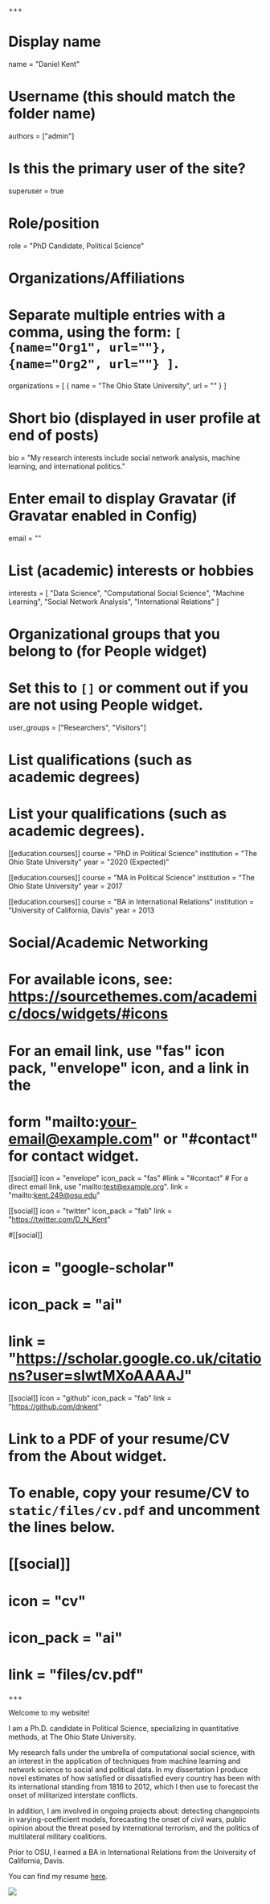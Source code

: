 +++
# Display name
name = "Daniel Kent"

# Username (this should match the folder name)
authors = ["admin"]

# Is this the primary user of the site?
superuser = true

# Role/position
role = "PhD Candidate, Political Science"

# Organizations/Affiliations
#   Separate multiple entries with a comma, using the form: `[ {name="Org1", url=""}, {name="Org2", url=""} ]`.
organizations = [ { name = "The Ohio State University", url = "" } ]

# Short bio (displayed in user profile at end of posts)
bio = "My research interests include social network analysis, machine learning, and international politics."

# Enter email to display Gravatar (if Gravatar enabled in Config)
email = ""

# List (academic) interests or hobbies
interests = [
    "Data Science",
    "Computational Social Science",
    "Machine Learning",
    "Social Network Analysis",
    "International Relations"
]

# Organizational groups that you belong to (for People widget)
#   Set this to `[]` or comment out if you are not using People widget.
user_groups = ["Researchers", "Visitors"]

# List qualifications (such as academic degrees)
# List your qualifications (such as academic degrees).
[[education.courses]]
  course = "PhD in Political Science"
  institution = "The Ohio State University"
  year = "2020 (Expected)" 

[[education.courses]]
  course = "MA in Political Science"
  institution = "The Ohio State University"
  year = 2017

[[education.courses]]
  course = "BA in International Relations"
  institution = "University of California, Davis"
  year = 2013

# Social/Academic Networking
# For available icons, see: https://sourcethemes.com/academic/docs/widgets/#icons
#   For an email link, use "fas" icon pack, "envelope" icon, and a link in the
#   form "mailto:your-email@example.com" or "#contact" for contact widget.

[[social]]
  icon = "envelope"
  icon_pack = "fas"
  #link = "#contact"  # For a direct email link, use "mailto:test@example.org".
  link = "mailto:kent.249@osu.edu"

[[social]]
  icon = "twitter"
  icon_pack = "fab"
  link = "https://twitter.com/D_N_Kent"

#[[social]]
#  icon = "google-scholar"
#  icon_pack = "ai"
#  link = "https://scholar.google.co.uk/citations?user=sIwtMXoAAAAJ"

[[social]]
  icon = "github"
  icon_pack = "fab"
  link = "https://github.com/dnkent"

# Link to a PDF of your resume/CV from the About widget.
# To enable, copy your resume/CV to `static/files/cv.pdf` and uncomment the lines below.
# [[social]]
#   icon = "cv"
#   icon_pack = "ai"
#   link = "files/cv.pdf"

+++

Welcome to my website! 

I am a Ph.D. candidate in Political Science, specializing in quantitative methods, at The Ohio State University.

My research falls under the umbrella of computational social science, with an interest in the application of techniques from machine learning and network science to social and political data. In my dissertation I produce novel estimates of how satisfied or dissatisfied every country has been with its international standing from 1816 to 2012, which I then use to forecast the onset of militarized interstate conflicts.

In addition, I am involved in ongoing projects about: detecting changepoints in varying-coefficient models, forecasting the onset of civil wars, public opinion about the threat posed by international terrorism, and the politics of multilateral military coalitions.

Prior to OSU, I earned a BA in International Relations from the University of California, Davis.

You can find my resume 
[here](/files/kent_resume.pdf). 
<!-- {{% staticref "/static/files/kent_resume.pdf" "newtab" %}}here{{% /staticref %}}. -->

![](/img/MartinBehaim1492.png)
<!--
<center><img src="/img/MartinBehaim1492.png" alt="drawing" width="400"/></center>
-->